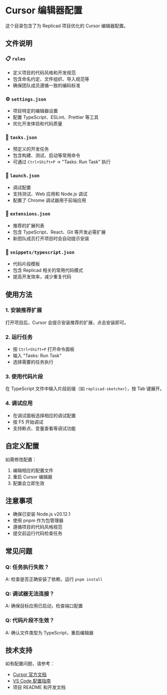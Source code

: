 # Cursor 编辑器配置

这个目录包含了为 Replicad 项目优化的 Cursor 编辑器配置。

## 文件说明

### 📋 `rules`
- 定义项目的代码风格和开发规范
- 包含命名约定、文件组织、导入规范等
- 确保团队成员遵循一致的编码标准

### ⚙️ `settings.json`
- 项目特定的编辑器设置
- 配置 TypeScript、ESLint、Prettier 等工具
- 优化开发体验和代码质量

### 🚀 `tasks.json`
- 预定义的开发任务
- 包含构建、测试、启动等常用命令
- 可通过 `Ctrl+Shift+P` → "Tasks: Run Task" 执行

### 🐛 `launch.json`
- 调试配置
- 支持测试、Web 应用和 Node.js 调试
- 配置了 Chrome 调试器用于前端应用

### 🔌 `extensions.json`
- 推荐的扩展列表
- 包含 TypeScript、React、Git 等开发必需扩展
- 新团队成员打开项目时会自动提示安装

### 📝 `snippets/typescript.json`
- 代码片段模板
- 包含 Replicad 相关的常用代码模式
- 提高开发效率，减少重复代码

## 使用方法

### 1. 安装推荐扩展
打开项目后，Cursor 会提示安装推荐的扩展，点击安装即可。

### 2. 运行任务
- 按 `Ctrl+Shift+P` 打开命令面板
- 输入 "Tasks: Run Task"
- 选择需要的任务执行

### 3. 使用代码片段
在 TypeScript 文件中输入片段前缀（如 `replicad-sketcher`），按 Tab 键展开。

### 4. 调试应用
- 在调试面板选择相应的调试配置
- 按 F5 开始调试
- 支持断点、变量查看等调试功能

## 自定义配置

如需修改配置：
1. 编辑相应的配置文件
2. 重启 Cursor 编辑器
3. 配置会立即生效

## 注意事项

- 确保已安装 Node.js v20.12.1
- 使用 pnpm 作为包管理器
- 遵循项目的代码风格规范
- 提交前运行代码检查任务

## 常见问题

### Q: 任务执行失败？
A: 检查是否正确安装了依赖，运行 `pnpm install`

### Q: 调试器无法连接？
A: 确保目标应用已启动，检查端口配置

### Q: 代码片段不生效？
A: 确认文件类型为 TypeScript，重启编辑器

## 技术支持

如有配置问题，请参考：
- [Cursor 官方文档](https://cursor.sh/docs)
- [VS Code 配置指南](https://code.visualstudio.com/docs)
- 项目 README 和开发文档
